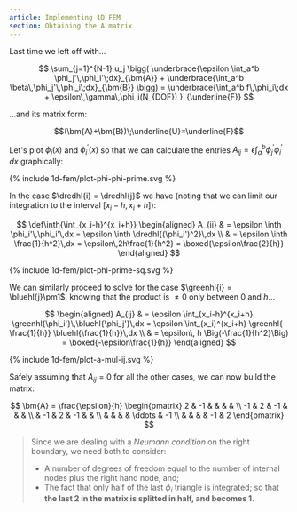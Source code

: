 ```yaml
---
article: Implementing 1D FEM
section: Obtaining the A matrix
---
```

  Last time we left off with…

$$
  \sum_{j=1}^{N-1} u_j \bigg(
  \underbrace{\epsilon \int_a^b \phi_j'\,\phi_i'\;dx}_{\bm{A}} +
  \underbrace{\int_a^b \beta\,\phi_j'\,\phi_i\;dx}_{\bm{B}} \bigg) =
  \underbrace{\int_a^b f\,\phi_i\;dx + \epsilon\,\gamma\,\phi_i(N_{DOF})
  }_{\underline{F}}
$$

…and its matrix form:

$$(\bm{A}+\bm{B})\;\underline{U}=\underline{F}$$

Let's plot $\phi_i(x)$ and $\phi_i^\prime(x)$ so that we can calculate the
entries $A_{ij} = \epsilon \int_a^b \phi_j^\prime\phi_i^\prime\,dx$ graphically:

<div class="imgh">{% include 1d-fem/plot-phi-phi-prime.svg %}</div>

In the case $\dredhl{i} = \dredhl{j}$ we have (noting that we can limit
our integration to the interval $[x_i-h, x_i+h]$):

$$
\def\inth{\int_{x_i-h}^{x_i+h}}
\begin{aligned}
  A_{ii} & = \epsilon \inth \phi_i'\,\phi_i'\,dx =
  \epsilon \inth \dredhl{(\phi_i')^2}\,dx
\\
  & = \epsilon \inth \frac{1}{h^2}\,dx =
  \epsilon\,2h\frac{1}{h^2} = \boxed{\epsilon\frac{2}{h}}
\end{aligned}
$$

<div class="imgh">{% include 1d-fem/plot-phi-prime-sq.svg %}</div>

We can similarly proceed to solve for the case $\greenhl{i} = \bluehl{j}\pm1$,
knowing that the product is $\not=0$ only between $0$ and $h$…

$$
\begin{aligned}
  A_{ij} & = \epsilon \int_{x_i-h}^{x_i+h}
  \greenhl{\phi_i'}\,\bluehl{\phi_j'}\,dx =
  \epsilon \int_{x_i}^{x_i+h} \greenhl{-\frac{1}{h}} \bluehl{\frac{1}{h}}\,dx
\\
  & = \epsilon\, h \Big(-\frac{1}{h^2}\Big) = \boxed{-\epsilon\frac{1}{h}}
\end{aligned}
$$

<div class="imgh">{% include 1d-fem/plot-a-mul-ij.svg %}</div>

Safely assuming that $A_{ij} = 0$ for all the other cases,
we can now build the matrix:

$$
\bm{A} = \frac{\epsilon}{h} \begin{pmatrix}
   2 & -1 &    &    &        &    \\
  -1 &  2 & -1 &    &        &    \\
     & -1 &  2 & -1 &        &    \\
     &    &    &    & \ddots & -1 \\
     &    &    &    &     -1 &  2
\end{pmatrix}
$$

> Since we are dealing with a _Neumann condition_ on the right boundary,
> we need both to consider:
>
> - A number of degrees of freedom equal to the number of internal nodes plus
>   the right hand node, and;
> - The fact that only half of the last $\phi_i$ triangle is integrated;
>   so that **the last $2$ in the matrix is splitted in half, and becomes $1$**.

